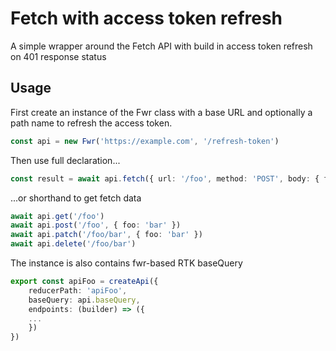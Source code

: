 # Fetch with access token refresh

A simple wrapper around the Fetch API with build in access token refresh on 401 response status

## Usage

First create an instance of the Fwr class with a base URL and optionally a path name to refresh the access token.
```ts
const api = new Fwr('https://example.com', '/refresh-token')
```
Then use full declaration...
```ts
const result = await api.fetch({ url: '/foo', method: 'POST', body: { foo: 'bar' } })
```
...or shorthand to get fetch data

```ts
await api.get('/foo')
await api.post('/foo', { foo: 'bar' })
await api.patch('/foo/bar', { foo: 'bar' })
await api.delete('/foo/bar')
```
The instance is also contains fwr-based RTK baseQuery

```ts
export const apiFoo = createApi({
    reducerPath: 'apiFoo',
    baseQuery: api.baseQuery,
    endpoints: (builder) => ({
    ...
    })
})
```
